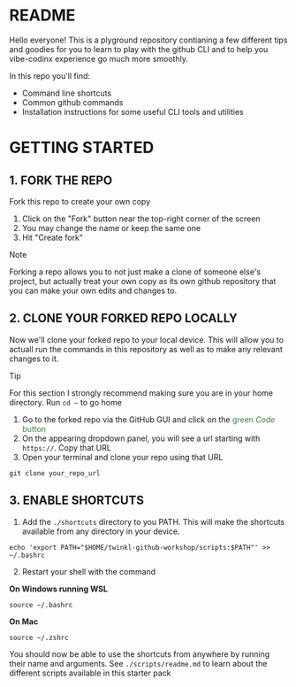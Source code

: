 # README

Hello everyone! This is a plyground repository contianing a few different tips and goodies for you to learn to play with the github CLI and to help you vibe-codinx experience go much more smoothly.

In this repo you'll find:

- Command line shortcuts
- Common github commands
- Installation instructions for some useful CLI tools and utilities

 
# GETTING STARTED

## 1. FORK THE REPO

Fork this repo to create your own copy

1. Click on the "Fork" button near the top-right corner of the screen
2. You may change the name or keep the same one
3. Hit "Create fork"

> [!NOTE]
> Forking a repo allows you to not just make a clone of someone else's project, but actually treat your own copy as its own github repository that you can make your own edits and changes to.

## 2. CLONE YOUR FORKED REPO LOCALLY

Now we'll clone your forked repo to your local device. This will allow you to actuall run the commands in this repository as well as to make any relevant changes to it.

> [!TIP]
> For this section I strongly recommend making sure you are in your home directory.
> Run `cd ~` to go home

1. Go to the forked repo via the GitHub GUI and click on the <span style="color:#3E7F41">green _Code_ button</span>
2. On the appearing dropdown panel, you will see a url starting with `https://`. Copy that URL
3. Open your terminal and clone your repo using that URL

```
git clone your_repo_url
```

## 3. ENABLE SHORTCUTS

1. Add the `./shortcuts` directory to you PATH. This will make the shortcuts available from any directory in your device.

```
echo 'export PATH="$HOME/twinkl-github-workshop/scripts:$PATH"' >> ~/.bashrc
```

2. Restart your shell with the command

**On Windows running WSL** 

```
source ~/.bashrc
```

**On Mac**

```
source ~/.zshrc
```

You should now be able to use the shortcuts from anywhere by running their name and arguments. See `./scripts/readme.md` to learn about the different scripts available in this starter pack

